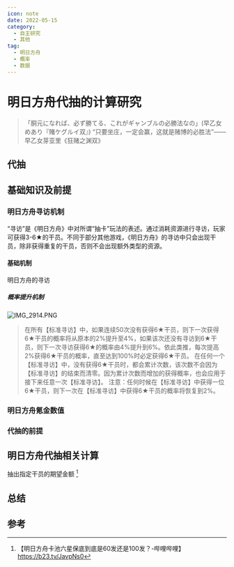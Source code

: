```yaml
---
icon: note
date: 2022-05-15
category:
  - 自主研究
  - 其他
tag:
  - 明日方舟
  - 概率
  - 数据
---
```


# 明日方舟代抽的计算研究

> 「胴元になれば、必ず勝てる、これがギャンブルの必勝法なの」(早乙女めあり『賭ケグルイ双』)
> “只要坐庄，一定会赢，这就是赌博的必胜法”——早乙女芽亚里《狂赌之渊双》

## 代抽
## 基础知识及前提
### 明日方舟寻访机制
“寻访”是《明日方舟》中对所谓“抽卡”玩法的表述。通过消耗资源进行寻访，玩家可获得3-6★的干员。不同于部分其他游戏，《明日方舟》的寻访中只会出现干员，除非获得重复的干员，否则不会出现额外类型的资源。
#### 基础机制
明日方舟的寻访
##### 概率提升机制
![IMG_2914.PNG](https://cdn.nlark.com/yuque/0/2023/png/35515066/1683098855220-a5d2a903-0b0d-4719-a556-c069458e5e99.png#averageHue=%23484645&from=url&id=uN7QW&originHeight=320&originWidth=1236&originalType=binary&ratio=1&rotation=0&showTitle=false&size=238829&status=done&style=none&title=)

> 在所有【标准寻访】中，如果连续50次没有获得6★干员，则下一次获得6★干员的概率将从原本的2%提升至4%，如果该次还没有寻访到6★干员，则下一次寻访获得6★的概率由4%提升到6%。依此类推，每次提高2%获得6★干员的概率，直至达到100%时必定获得6★干员。
> 在任何一个【标准寻访】中，没有获得6★干员时，都会累计次数，该次数不会因为【标准寻访】的结束而清零。因为累计次数而增加的获得概率，也会应用于接下来任意一次【标准寻访】。
> 注意：任何时候在【标准寻访】中获得一位6★干员，则下一次在【标准寻访】中获得6★干员的概率将恢复到2%。


### 明日方舟氪金数值
### 代抽的前提
## 明日方舟代抽相关计算
抽出指定干员的期望金额 [^1]
## 总结 

## 参考
[^1]:【明日方舟卡池六星保底到底是60发还是100发？-哔哩哔哩】 <https://b23.tv/JavpNs0>
